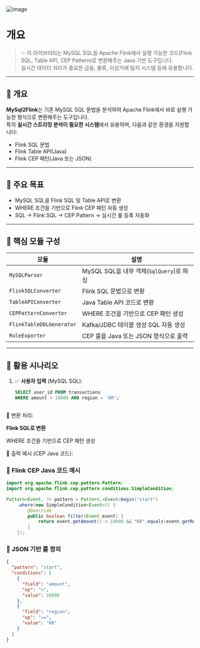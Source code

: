 
![image](https://github.com/user-attachments/assets/fe42a080-d35c-4c0e-a3dc-9b6450429f71)

# 개요

> ✨ 이 라이브러리는 MySQL SQL을 Apache Flink에서 실행 가능한 코드(Flink SQL, Table API, CEP Pattern)로 변환해주는 Java 기반 도구입니다.  
> 실시간 데이터 처리가 중요한 금융, 물류, 이상거래 탐지 시스템 등에 유용합니다.

---

## 📘 개요

**MySql2Flink**는 기존 MySQL SQL 문법을 분석하여 Apache Flink에서 바로 실행 가능한 형식으로 변환해주는 도구입니다.  
특히 **실시간 스트리밍 분석이 필요한 시스템**에서 유용하며, 다음과 같은 환경을 지원합니다:

- Flink SQL 문법
- Flink Table API(Java)
- Flink CEP 패턴(Java 또는 JSON)

---

## 🎯 주요 목표

- MySQL SQL을 Flink SQL 및 Table API로 변환
- WHERE 조건을 기반으로 Flink CEP 패턴 자동 생성
- SQL → Flink SQL → CEP Pattern → 실시간 룰 등록 자동화

---

## 🧩 핵심 모듈 구성

| 모듈 | 설명 |
|------|------|
| `MySQLParser` | MySQL SQL을 내부 객체(`SqlQuery`)로 파싱 |
| `FlinkSQLConverter` | Flink SQL 문법으로 변환 |
| `TableAPIConverter` | Java Table API 코드로 변환 |
| `CEPPatternConverter` | WHERE 조건을 기반으로 CEP 패턴 생성 |
| `FlinkTableDDLGenerator` | Kafka/JDBC 테이블 생성 SQL 자동 생성 |
| `RuleExporter` | CEP 룰을 Java 또는 JSON 형식으로 출력 |

---

## 📌 활용 시나리오

1. ✅ **사용자 입력** (MySQL SQL):
   ```sql
   SELECT user_id FROM transactions
   WHERE amount > 10000 AND region = 'KR';



🔄 변환 처리:

**Flink SQL로 변환**

WHERE 조건을 기반으로 CEP 패턴 생성

🚀 출력 예시 (CEP Java 코드):

### 🔸 Flink CEP Java 코드 예시
```java
import org.apache.flink.cep.pattern.Pattern;
import org.apache.flink.cep.pattern.conditions.SimpleCondition;

Pattern<Event, ?> pattern = Pattern.<Event>begin("start")
    .where(new SimpleCondition<Event>() {
        @Override
        public boolean filter(Event event) {
            return event.getAmount() > 10000 && "KR".equals(event.getRegion());
        }
    });
```

### 🔸 JSON 기반 룰 정의

```json
{
  "pattern": "start",
  "conditions": [
    {
      "field": "amount",
      "op": ">",
      "value": 10000
    },
    {
      "field": "region",
      "op": "==",
      "value": "KR"
    }
  ]
}
```


